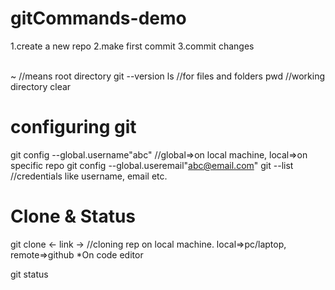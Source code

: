 # gitCommands-demo



1.create a new repo
2.make first commit
3.commit changes


</br>
~ //means root directory
git --version
ls //for files and folders 
pwd //working directory
clear


# configuring git
git config --global.username"abc" //global=>on local machine, local=>on specific repo
git config --global.useremail"abc@email.com"
git --list //credentials like username, email etc.

# Clone & Status
git clone <- link -> //cloning rep on local machine. local=>pc/laptop, remote=>github
   *On code editor 
   
git status
